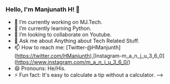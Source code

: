 ### Hello, I'm Manjunath H! 👋

- 🔭 I’m currently working on MJ.Tech.
- 🌱 I’m currently learning Python.
- 👯 I’m looking to collaborate on Youtube.
- 💬 Ask me about Anything about Tech Related Stuff.
- 📫 How to reach me: [Twitter-@HManjunth] (https://twitter.com/HManjunth),[Instagram-m_a_n_j_u_3_6_0] (https://www.instagram.com/m_a_n_j_u_3_6_0/)
- 😄 Pronouns: He/His.
- ⚡ Fun fact: It's easy to calculate a tip without a calculator.
-->
